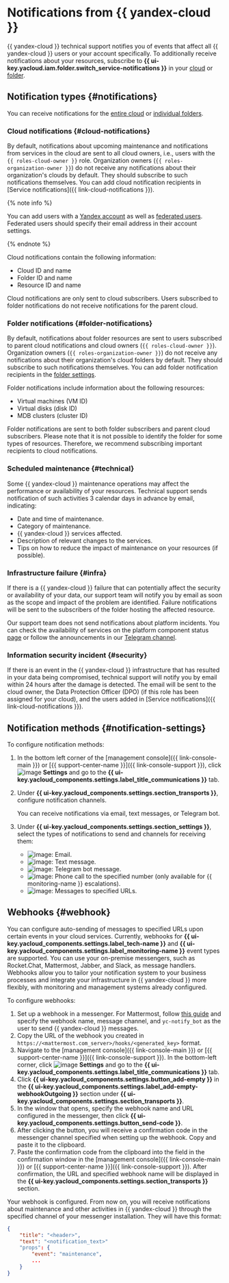# Notifications from {{ yandex-cloud }}

{{ yandex-cloud }} technical support notifies you of events that affect all {{ yandex-cloud }} users or your account specifically. To additionally receive notifications about your resources, subscribe to **{{ ui-key.yacloud.iam.folder.switch_service-notifications }}** in your [cloud](../../resource-manager/operations/cloud/notify.md) or [folder](../../resource-manager/operations/folder/notify.md).

## Notification types {#notifications}

You can receive notifications for the [entire cloud](#cloud-notifications) or [individual folders](#folder-notifications).

### Cloud notifications {#cloud-notifications}

By default, notifications about upcoming maintenance and notifications from services in the cloud are sent to all cloud owners, i.e., users with the `{{ roles-cloud-owner }}` role. Organization owners (`{{ roles-organization-owner }}`) do not receive any notifications about their organization's clouds by default. They should subscribe to such notifications themselves. You can add cloud notification recipients in [Service notifications]({{ link-cloud-notifications }}).

{% note info %}

You can add users with a [Yandex account](../../iam/concepts/users/accounts.md#passport) as well as [federated users](../../iam/concepts/users/accounts.md#saml-federation). Federated users should specify their email address in their account settings.

{% endnote %}

Cloud notifications contain the following information:

* Cloud ID and name
* Folder ID and name
* Resource ID and name

Cloud notifications are only sent to cloud subscribers. Users subscribed to folder notifications do not receive notifications for the parent cloud.

### Folder notifications {#folder-notifications}

By default, notifications about folder resources are sent to users subscribed to parent cloud notifications and cloud owners (`{{ roles-cloud-owner }}`). Organization owners (`{{ roles-organization-owner }}`) do not receive any notifications about their organization's cloud folders by default. They should subscribe to such notifications themselves. You can add folder notification recipients in the [folder settings](../../resource-manager/operations/folder/notify.md).

Folder notifications include information about the following resources:

* Virtual machines (VM ID)
* Virtual disks (disk ID)
* MDB clusters (cluster ID)

Folder notifications are sent to both folder subscribers and parent cloud subscribers. Please note that it is not possible to identify the folder for some types of resources. Therefore, we recommend subscribing important recipients to cloud notifications.
  
### Scheduled maintenance {#technical}

Some {{ yandex-cloud }} maintenance operations may affect the performance or availability of your resources. Technical support sends notification of such activities 3 calendar days in advance by email, indicating:

* Date and time of maintenance.
* Category of maintenance.
* {{ yandex-cloud }} services affected.
* Description of relevant changes to the services.
* Tips on how to reduce the impact of maintenance on your resources (if possible).

### Infrastructure failure {#infra}

If there is a {{ yandex-cloud }} failure that can potentially affect the security or availability of your data, our support team will notify you by email as soon as the scope and impact of the problem are identified. Failure notifications will be sent to the subscribers of the folder hosting the affected resource.

Our support team does not send notifications about platform incidents. You can check the availability of services on the platform component status [page](https://status.cloud.yandex.ru/dashboard) or follow the announcements in our [Telegram channel](https://t.me/yandexcloudalerts).

### Information security incident {#security}

If there is an event in the {{ yandex-cloud }} infrastructure that has resulted in your data being compromised, technical support will notify you by email within 24 hours after the damage is detected. The email will be sent to the cloud owner, the Data Protection Officer (DPO) (if this role has been assigned for your cloud), and the users added in [Service notifications]({{ link-cloud-notifications }}).

## Notification methods {#notification-settings}

To configure notification methods:

1. In the bottom left corner of the [management console]({{ link-console-main }}) or [{{ support-center-name }}]({{ link-console-support }}), click ![image](../../_assets/console-icons/gear.svg) **Settings** and go to the **{{ ui-key.yacloud_components.settings.label_title_communications }}** tab.
1. Under **{{ ui-key.yacloud_components.settings.section_transports }}**, configure notification channels.

    You can receive notifications via email, text messages, or Telegram bot.
1. Under **{{ ui-key.yacloud_components.settings.section_settings }}**, select the types of notifications to send and channels for receiving them:
    * ![image](../../_assets/console-icons/at.svg): Email.
    * ![image](../../_assets/console-icons/smartphone.svg): Text message.
    * ![image](../../_assets/console-icons/logo-telegram.svg): Telegram bot message.
    * ![image](../../_assets/console-icons/handset.svg): Phone call to the specified number (only available for {{ monitoring-name }} escalations).
    * ![image](../../_assets/console-icons/antenna-signal.svg): Messages to specified URLs.

## Webhooks {#webhook}

You can configure auto-sending of messages to specified URLs upon certain events in your cloud services. Currently, webhooks for **{{ ui-key.yacloud_components.settings.label_tech-name }}** and **{{ ui-key.yacloud_components.settings.label_monitoring-name }}** event types are supported. You can use your on-premise messengers, such as Rocket.Chat, Mattermost, Jabber, and Slack, as message handlers. Webhooks allow you to tailor your notification system to your business processes and integrate your infrastructure in {{ yandex-cloud }} more flexibly, with monitoring and management systems already configured.

To configure webhooks:

1. Set up a webhook in a messenger. For Mattermost, follow [this guide](https://developers.mattermost.com/integrate/webhooks/incoming/) and specify the webhook name, message channel, and `yc-notify_bot` as the user to send {{ yandex-cloud }} messages.
1. Copy the URL of the webhook you created in `https://<mattermost.com_server>/hooks/<generated_key>` format.
1. Navigate to the [management console]({{ link-console-main }}) or [{{ support-center-name }}]({{ link-console-support }}). In the bottom-left corner, click ![image](../../_assets/console-icons/gear.svg) **Settings** and go to the **{{ ui-key.yacloud_components.settings.label_title_communications }}** tab.
1. Click **{{ ui-key.yacloud_components.settings.button_add-empty }}** in the **{{ ui-key.yacloud_components.settings.label_add-empty-webhookOutgoing }}** section under **{{ ui-key.yacloud_components.settings.section_transports }}**.
1. In the window that opens, specify the webhook name and URL configured in the messenger, then click **{{ ui-key.yacloud_components.settings.button_send-code }}**.
1. After clicking the button, you will receive a confirmation code in the messenger channel specified when setting up the webhook. Copy and paste it to the clipboard.
1. Paste the confirmation code from the clipboard into the field in the confirmation window in the [management console]({{ link-console-main }}) or [{{ support-center-name }}]({{ link-console-support }}). 
After confirmation, the URL and specified webhook name will be displayed in the **{{ ui-key.yacloud_components.settings.section_transports }}** section.

Your webhook is configured. From now on, you will receive notifications about maintenance and other activities in {{ yandex-cloud }} through the specified channel of your messenger installation. They will have this format:

```json
{
	"title": "<header>",
	"text": "<notification_text>"
	"props": {
		"event": "maintenance",
		...
	}
}
```